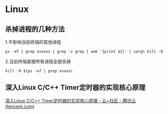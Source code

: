 # Linux

## 杀掉进程的几种方法

1.不影响当前终端的其他进程

```
ps -ef | grep xxxxxx | grep -v grep | awk '{print $2}' | xargs kill -9
```

2.当前终端直接所有进程全部杀掉

```
kill -9 $(ps -ef | grep xxxxx)
```



## 深入Linux C/C++ Timer定时器的实现核心原理

[深入Linux C/C++ Timer定时器的实现核心原理 - 云+社区 - 腾讯云 (tencent.com)](https://cloud.tencent.com/developer/article/1763594)







